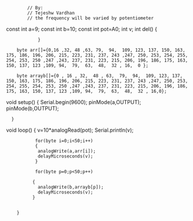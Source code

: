             // By:
            // Tejeshw Vardhan
            // the frequency will be varied by potentiometer 






            
  const int a=9;
  const int b=10;
  const int pot=A0;
  int v;
      int del()
                {
 
               
                }  
  
        byte arr[]={0,16 ,32, 48 ,63, 79,  94,  109, 123, 137, 150, 163, 175, 186, 196, 206, 215, 223, 231, 237, 243 ,247, 250, 253, 254, 255, 254, 253, 250 ,247 ,243, 237, 231, 223, 215, 206, 196, 186, 175, 163, 150, 137, 123 ,109, 94,  79,  63,  48,  32 , 16,  0 };

        byte arrayb[]={0 , 16 , 32,  48 , 63,  79,  94,  109, 123, 137, 150, 163, 175, 186, 196, 206, 215, 223, 231, 237, 243 ,247, 250, 253, 254, 255, 254, 253, 250 ,247 ,243, 237, 231, 223, 215, 206, 196, 186, 175, 163, 150, 137, 123 ,109, 94,  79,  63,  48,  32 , 16,0};
                       
            
    
   void setup() 
      {
                Serial.begin(9600);
                pinMode(a,OUTPUT);
                pinMode(b,OUTPUT);
   
      }

void loop()
     {
       v=10*analogRead(pot);
       Serial.println(v);
       
               for(byte i=0;i<50;i++)
               {
                analogWrite(a,arr[i]);
                delayMicroseconds(v);
               }
  
               for(byte p=0;p<50;p++)
   
              {
                analogWrite(b,arrayb[p]);
                delayMicroseconds(v);
              }
   
   
        }
                


